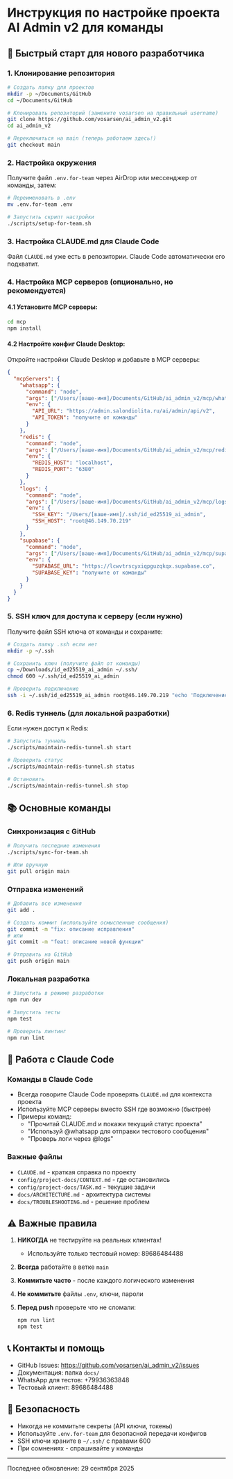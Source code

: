 # Инструкция по настройке проекта AI Admin v2 для команды

## 🚀 Быстрый старт для нового разработчика

### 1. Клонирование репозитория

```bash
# Создать папку для проектов
mkdir -p ~/Documents/GitHub
cd ~/Documents/GitHub

# Клонировать репозиторий (замените vosarsen на правильный username)
git clone https://github.com/vosarsen/ai_admin_v2.git
cd ai_admin_v2

# Переключиться на main (теперь работаем здесь!)
git checkout main
```

### 2. Настройка окружения

Получите файл `.env.for-team` через AirDrop или мессенджер от команды, затем:

```bash
# Переименовать в .env
mv .env.for-team .env

# Запустить скрипт настройки
./scripts/setup-for-team.sh
```

### 3. Настройка CLAUDE.md для Claude Code

Файл `CLAUDE.md` уже есть в репозитории. Claude Code автоматически его подхватит.

### 4. Настройка MCP серверов (опционально, но рекомендуется)

#### 4.1 Установите MCP серверы:

```bash
cd mcp
npm install
```

#### 4.2 Настройте конфиг Claude Desktop:

Откройте настройки Claude Desktop и добавьте в MCP серверы:

```json
{
  "mcpServers": {
    "whatsapp": {
      "command": "node",
      "args": ["/Users/[ваше-имя]/Documents/GitHub/ai_admin_v2/mcp/whatsapp-server.js"],
      "env": {
        "API_URL": "https://admin.salondiolita.ru/ai/admin/api/v2",
        "API_TOKEN": "получите от команды"
      }
    },
    "redis": {
      "command": "node",
      "args": ["/Users/[ваше-имя]/Documents/GitHub/ai_admin_v2/mcp/redis-server.js"],
      "env": {
        "REDIS_HOST": "localhost",
        "REDIS_PORT": "6380"
      }
    },
    "logs": {
      "command": "node",
      "args": ["/Users/[ваше-имя]/Documents/GitHub/ai_admin_v2/mcp/logs-server.js"],
      "env": {
        "SSH_KEY": "/Users/[ваше-имя]/.ssh/id_ed25519_ai_admin",
        "SSH_HOST": "root@46.149.70.219"
      }
    },
    "supabase": {
      "command": "node",
      "args": ["/Users/[ваше-имя]/Documents/GitHub/ai_admin_v2/mcp/supabase-server.js"],
      "env": {
        "SUPABASE_URL": "https://lcwvtrscyxiqpguzqkqx.supabase.co",
        "SUPABASE_KEY": "получите от команды"
      }
    }
  }
}
```

### 5. SSH ключ для доступа к серверу (если нужно)

Получите файл SSH ключа от команды и сохраните:

```bash
# Создать папку .ssh если нет
mkdir -p ~/.ssh

# Сохранить ключ (получите файл от команды)
cp ~/Downloads/id_ed25519_ai_admin ~/.ssh/
chmod 600 ~/.ssh/id_ed25519_ai_admin

# Проверить подключение
ssh -i ~/.ssh/id_ed25519_ai_admin root@46.149.70.219 "echo 'Подключение успешно!'"
```

### 6. Redis туннель (для локальной разработки)

Если нужен доступ к Redis:

```bash
# Запустить туннель
./scripts/maintain-redis-tunnel.sh start

# Проверить статус
./scripts/maintain-redis-tunnel.sh status

# Остановить
./scripts/maintain-redis-tunnel.sh stop
```

## 📚 Основные команды

### Синхронизация с GitHub

```bash
# Получить последние изменения
./scripts/sync-for-team.sh

# Или вручную
git pull origin main
```

### Отправка изменений

```bash
# Добавить все изменения
git add .

# Создать коммит (используйте осмысленные сообщения)
git commit -m "fix: описание исправления"
# или
git commit -m "feat: описание новой функции"

# Отправить на GitHub
git push origin main
```

### Локальная разработка

```bash
# Запустить в режиме разработки
npm run dev

# Запустить тесты
npm test

# Проверить линтинг
npm run lint
```

## 🔧 Работа с Claude Code

### Команды в Claude Code

- Всегда говорите Claude Code проверять `CLAUDE.md` для контекста проекта
- Используйте MCP серверы вместо SSH где возможно (быстрее)
- Примеры команд:
  - "Прочитай CLAUDE.md и покажи текущий статус проекта"
  - "Используй @whatsapp для отправки тестового сообщения"
  - "Проверь логи через @logs"

### Важные файлы

- `CLAUDE.md` - краткая справка по проекту
- `config/project-docs/CONTEXT.md` - где остановились
- `config/project-docs/TASK.md` - текущие задачи
- `docs/ARCHITECTURE.md` - архитектура системы
- `docs/TROUBLESHOOTING.md` - решение проблем

## ⚠️ Важные правила

1. **НИКОГДА** не тестируйте на реальных клиентах!
   - Используйте только тестовый номер: 89686484488

2. **Всегда** работайте в ветке `main`

3. **Коммитьте часто** - после каждого логического изменения

4. **Не коммитьте** файлы `.env`, ключи, пароли

5. **Перед push** проверьте что не сломали:
   ```bash
   npm run lint
   npm test
   ```

## 📞 Контакты и помощь

- GitHub Issues: https://github.com/vosarsen/ai_admin_v2/issues
- Документация: папка `docs/`
- WhatsApp для тестов: +79936363848
- Тестовый клиент: 89686484488

## 🔐 Безопасность

- Никогда не коммитьте секреты (API ключи, токены)
- Используйте `.env.for-team` для безопасной передачи конфигов
- SSH ключи храните в `~/.ssh/` с правами 600
- При сомнениях - спрашивайте у команды

---
Последнее обновление: 29 сентября 2025